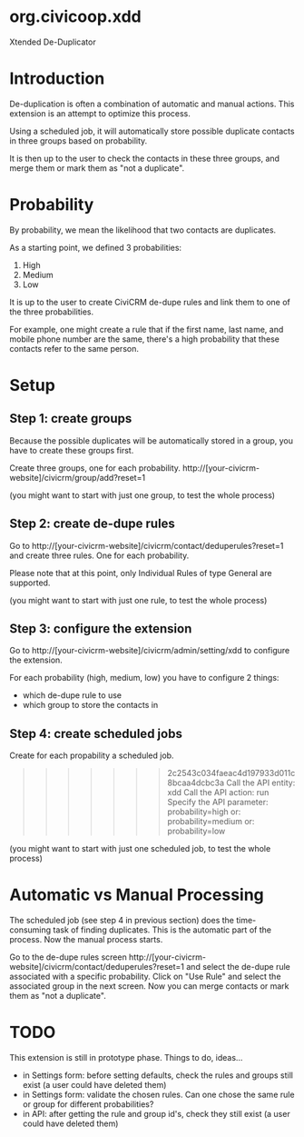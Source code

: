 # org.civicoop.xdd
Xtended De-Duplicator

Introduction
============
De-duplication is often a combination of automatic and manual actions.
This extension is an attempt to optimize this process.

Using a scheduled job, it will automatically store possible duplicate contacts in three groups based on probability.

It is then up to the user to check the contacts in these three groups, and merge them or mark them as "not a duplicate".

Probability
===========
By probability, we mean the likelihood that two contacts are duplicates.

As a starting point, we defined 3 probabilities:
1. High
2. Medium
3. Low

It is up to the user to create CiviCRM de-dupe rules and link them to one of the three probabilities.

For example, one might create a rule that if the first name, last name, and mobile phone number are the same, there's a high probability that these contacts refer to the same person.

Setup
=====
Step 1: create groups
---------------------
Because the possible duplicates will be automatically stored in a group, you have to create these groups first.

Create three groups, one for each probability.
http://[your-civicrm-website]/civicrm/group/add?reset=1

(you might want to start with just one group, to test the whole process)


Step 2: create de-dupe rules
----------------------------
Go to http://[your-civicrm-website]/civicrm/contact/deduperules?reset=1 and create three rules. One for each probability.

Please note that at this point, only Individual Rules of type General are supported.

(you might want to start with just one rule, to test the whole process)


Step 3: configure the extension
-------------------------------
Go to http://[your-civicrm-website]/civicrm/admin/setting/xdd to configure the extension.

For each probability (high, medium, low) you have to configure 2 things:
- which de-dupe rule to use
- which group to store the contacts in

Step 4: create scheduled jobs
-----------------------------
Create for each propability a scheduled job.
>>>>>>> 2c2543c034faeac4d197933d011c8bcaa4dcbc3a
Call the API entity: xdd
Call the API action: run
Specify the API parameter: probability=high
or: probability=medium
or: probability=low

(you might want to start with just one scheduled job, to test the whole process)

Automatic vs Manual Processing
==============================
The scheduled job (see step 4 in previous section) does the time-consuming task of finding duplicates. This is the automatic part of the process.
Now the manual process starts.

Go to the de-dupe rules screen http://[your-civicrm-website]/civicrm/contact/deduperules?reset=1 and select the de-dupe rule associated with a specific probability.
Click on "Use Rule" and select the associated group in the next screen.
Now you can merge contacts or mark them as "not a duplicate".

TODO
====
This extension is still in prototype phase.
Things to do, ideas...
- in Settings form: before setting defaults, check the rules and groups still exist (a user could have deleted them)
- in Settings form: validate the chosen rules. Can one chose the same rule or group for different probabilities?
- in API: after getting the rule and group id's, check they still exist (a user could have deleted them)



